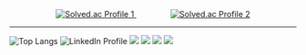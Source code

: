 <div align="center">
  <!-- 첫 번째 Solved.ac 뱃지 -->
  <a href="https://solved.ac/taekyun0219">
    <img src="http://mazassumnida.wtf/api/v2/generate_badge?boj=taekyun0219" alt="Solved.ac Profile 1" />
  </a>
  <!-- 간격 조절 -->
  <span style="margin: 0 30px;"></span>
  <!-- 두 번째 Solved.ac 뱃지 -->
  <a href="https://solved.ac/taekyunlee">
    <img src="http://mazassumnida.wtf/api/v2/generate_badge?boj=taekyunlee" alt="Solved.ac Profile 2" />
  </a>
</div>

*** 
<img src="https://github-readme-stats.vercel.app/api/top-langs/?username=taekyun0219&layout=compact" alt="Top Langs" />
<img src="https://img.shields.io/badge/LinkedIn-Profile-blue?logo=linkedin" alt="LinkedIn Profile"/>
<img src="https://img.shields.io/badge/Python-3776AB?style=flat&logo=python&logoColor=white"/>
<img src="https://img.shields.io/badge/C++-00599C?style=flat&logo=c%2B%2B&logoColor=white"/>
<img src="https://img.shields.io/badge/PyTorch-EE4C2C?style=flat&logo=pytorch&logoColor=white"/>
<img src="https://img.shields.io/badge/MPI-000000?style=flat&logo=mpi&logoColor=white"/>
